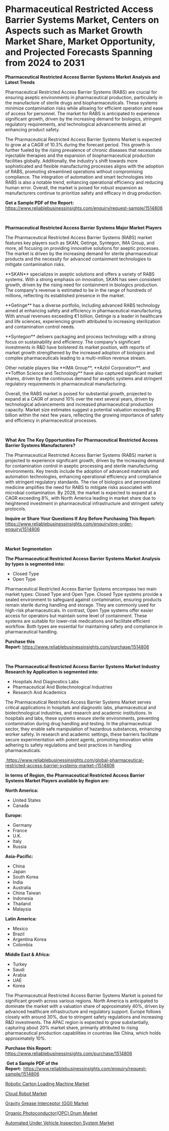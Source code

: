 <p><h1>Pharmaceutical Restricted Access Barrier Systems Market, Centers on Aspects such as Market Growth Market Share, Market Opportunity, and Projected Forecasts Spanning from 2024 to 2031</h1></p><p><strong>Pharmaceutical Restricted Access Barrier Systems Market Analysis and Latest Trends</strong></p>
<p><p>Pharmaceutical Restricted Access Barrier Systems (RABS) are crucial for ensuring aseptic environments in pharmaceutical production, particularly in the manufacture of sterile drugs and biopharmaceuticals. These systems minimize contamination risks while allowing for efficient operation and ease of access for personnel. The market for RABS is anticipated to experience significant growth, driven by the increasing demand for biologics, stringent regulatory requirements, and technological advancements aimed at enhancing product safety.</p><p>The Pharmaceutical Restricted Access Barrier Systems Market is expected to grow at a CAGR of 10.3% during the forecast period. This growth is further fueled by the rising prevalence of chronic diseases that necessitate injectable therapies and the expansion of biopharmaceutical production facilities globally. Additionally, the industry's shift towards more sophisticated and flexible manufacturing processes aligns with the adoption of RABS, promoting streamlined operations without compromising compliance. The integration of automation and smart technologies into RABS is also a notable trend, enhancing operational efficiency and reducing human error. Overall, the market is poised for robust expansion as manufacturers continue to prioritize safety and efficacy in drug production.</p></p>
<p><strong>Get a Sample PDF of the Report:&nbsp;</strong> <a href="https://www.reliablebusinessinsights.com/enquiry/request-sample/1514806?utm_campaign=57&utm_medium=2&utm_source=Github&utm_content=ia&utm_term=27102024&utm_id=pharmaceutical-restricted-access-barrier-systems">https://www.reliablebusinessinsights.com/enquiry/request-sample/1514806</a></p>
<p>&nbsp;</p>
<p><strong>Pharmaceutical Restricted Access Barrier Systems Major Market Players</strong></p>
<p><p>The Pharmaceutical Restricted Access Barrier Systems (RABS) market features key players such as SKAN, Getinge, Syntegon, IMA Group, and more, all focusing on providing innovative solutions for aseptic processes. The market is driven by the increasing demand for sterile pharmaceutical products and the necessity for advanced containment technologies to mitigate contamination risks.</p><p>**SKAN** specializes in aseptic solutions and offers a variety of RABS systems. With a strong emphasis on innovation, SKAN has seen consistent growth, driven by the rising need for containment in biologics production. The company's revenue is estimated to be in the range of hundreds of millions, reflecting its established presence in the market.</p><p>**Getinge** has a diverse portfolio, including advanced RABS technology aimed at enhancing safety and efficiency in pharmaceutical manufacturing. With annual revenues exceeding €1 billion, Getinge is a leader in healthcare and life sciences, experiencing growth attributed to increasing sterilization and contamination control needs.</p><p>**Syntegon** delivers packaging and process technology with a strong focus on sustainability and efficiency. The company's significant investments in R&D have bolstered its market position, with reports of market growth strengthened by the increased adoption of biologics and complex pharmaceuticals leading to a multi-million revenue stream.</p><p>Other notable players like **IMA Group**, **Azbil Corporation**, and **Tofflon Science and Technology** have also captured significant market shares, driven by the continuous demand for aseptic systems and stringent regulatory requirements in pharmaceutical manufacturing.</p><p>Overall, the RABS market is poised for substantial growth, projected to expand at a CAGR of around 10% over the next several years, driven by technological advancements and increased pharmaceutical production capacity. Market size estimates suggest a potential valuation exceeding $1 billion within the next few years, reflecting the growing importance of safety and efficiency in pharmaceutical processes.</p></p>
<p>&nbsp;</p>
<p><strong>What Are The Key Opportunities For Pharmaceutical Restricted Access Barrier Systems Manufacturers?</strong></p>
<p><p>The Pharmaceutical Restricted Access Barrier Systems (RABS) market is projected to experience significant growth, driven by the increasing demand for contamination control in aseptic processing and sterile manufacturing environments. Key trends include the adoption of advanced materials and automation technologies, enhancing operational efficiency and compliance with stringent regulatory standards. The rise of biologics and personalized medicine amplifies the need for RABS to mitigate risks associated with microbial contamination. By 2028, the market is expected to expand at a CAGR exceeding 8%, with North America leading in market share due to heightened investment in pharmaceutical infrastructure and stringent safety protocols.</p></p>
<p><strong>Inquire or Share Your Questions If Any Before Purchasing This Report:</strong> <a href="https://www.reliablebusinessinsights.com/enquiry/pre-order-enquiry/1514806?utm_campaign=57&utm_medium=2&utm_source=Github&utm_content=ia&utm_term=27102024&utm_id=pharmaceutical-restricted-access-barrier-systems">https://www.reliablebusinessinsights.com/enquiry/pre-order-enquiry/1514806</a></p>
<p>&nbsp;</p>
<p><strong>Market Segmentation</strong></p>
<p><strong>The Pharmaceutical Restricted Access Barrier Systems Market Analysis by types is segmented into:</strong></p>
<p><ul><li>Closed Type</li><li>Open Type</li></ul></p>
<p><p>Pharmaceutical Restricted Access Barrier Systems encompass two main market types: Closed Type and Open Type. Closed Type systems provide a sealed environment to safeguard against contamination, ensuring products remain sterile during handling and storage. They are commonly used for high-risk pharmaceuticals. In contrast, Open Type systems offer easier access for operators but maintain some level of containment. These systems are suitable for lower-risk medications and facilitate efficient workflow. Both types are essential for maintaining safety and compliance in pharmaceutical handling.</p></p>
<p><strong>Purchase this Report:&nbsp;</strong><a href="https://www.reliablebusinessinsights.com/purchase/1514806?utm_campaign=57&utm_medium=2&utm_source=Github&utm_content=ia&utm_term=27102024&utm_id=pharmaceutical-restricted-access-barrier-systems">https://www.reliablebusinessinsights.com/purchase/1514806</a></p>
<p>&nbsp;</p>
<p><strong>The Pharmaceutical Restricted Access Barrier Systems Market Industry Research by Application is segmented into:</strong></p>
<p><ul><li>Hospitals And Diagnostics Labs</li><li>Pharmaceutical And Biotechnological Industries</li><li>Research And Academics</li></ul></p>
<p><p>The Pharmaceutical Restricted Access Barrier Systems Market serves critical applications in hospitals and diagnostic labs, pharmaceutical and biotechnological industries, and research and academic institutions. In hospitals and labs, these systems ensure sterile environments, preventing contamination during drug handling and testing. In the pharmaceutical sector, they enable safe manipulation of hazardous substances, enhancing worker safety. In research and academic settings, these barriers facilitate secure experimentation with potent agents, promoting innovation while adhering to safety regulations and best practices in handling pharmaceuticals.</p></p>
<p><a href="https://www.reliablebusinessinsights.com/global-pharmaceutical-restricted-access-barrier-systems-market-r1514806?utm_campaign=57&utm_medium=2&utm_source=Github&utm_content=ia&utm_term=27102024&utm_id=pharmaceutical-restricted-access-barrier-systems">&nbsp;https://www.reliablebusinessinsights.com/global-pharmaceutical-restricted-access-barrier-systems-market-r1514806</a></p>
<p><strong>In terms of Region, the Pharmaceutical Restricted Access Barrier Systems Market Players available by Region are:</strong></p>
<p>
    <p> <strong> North America: </strong>
        <ul>
            <li>United States</li>
            <li>Canada</li>
        </ul>
        </p> 
    <p> <strong> Europe: </strong>
        <ul>
            <li>Germany</li>
            <li>France</li>
            <li>U.K.</li>
            <li>Italy</li>
            <li>Russia</li>
        </ul>
        </p> 
    <p> <strong> Asia-Pacific: </strong>
        <ul>
            <li>China</li>
            <li>Japan</li>
            <li>South Korea</li>
            <li>India</li>
            <li>Australia</li>
            <li>China Taiwan</li>
            <li>Indonesia</li>
            <li>Thailand</li>
            <li>Malaysia</li>
        </ul>
        </p> 
    <p> <strong> Latin America: </strong>
        <ul>
            <li>Mexico</li>
            <li>Brazil</li>
            <li>Argentina Korea</li>
            <li>Colombia</li>
        </ul>
        </p> 
    <p> <strong> Middle East & Africa: </strong>
        <ul>
            <li>Turkey</li>
            <li>Saudi</li>
            <li>Arabia</li>
            <li>UAE</li>
            <li>Korea</li>
        </ul>
    </p>
    </p>
<p><p>The Pharmaceutical Restricted Access Barrier Systems Market is poised for significant growth across various regions. North America is anticipated to dominate the market with a valuation share of approximately 40%, driven by advanced healthcare infrastructure and regulatory support. Europe follows closely with around 30%, due to stringent safety regulations and increasing R&D investments. The APAC region is expected to grow substantially, capturing about 20% market share, primarily attributed to rising pharmaceutical production capabilities in countries like China, which holds approximately 10%.</p></p>
<p><strong>Purchase this Report: </strong><a href="https://www.reliablebusinessinsights.com/purchase/1514806?utm_campaign=57&utm_medium=2&utm_source=Github&utm_content=ia&utm_term=27102024&utm_id=pharmaceutical-restricted-access-barrier-systems">https://www.reliablebusinessinsights.com/purchase/1514806</a></p>
<p>&nbsp;<strong>Get a Sample PDF of the Report:&nbsp;&nbsp;</strong><a href="https://www.reliablebusinessinsights.com/enquiry/request-sample/1514806?utm_campaign=57&utm_medium=2&utm_source=Github&utm_content=ia&utm_term=27102024&utm_id=pharmaceutical-restricted-access-barrier-systems">https://www.reliablebusinessinsights.com/enquiry/request-sample/1514806</a></p>
<p><strong></strong></p>
<p><p><a href="https://www.linkedin.com/pulse/analyzing-global-robotic-carton-loading-machine-market-growth-mfgac?utm_campaign=57&utm_medium=2&utm_source=Github&utm_content=ia&utm_term=27102024&utm_id=pharmaceutical-restricted-access-barrier-systems">Robotic Carton Loading Machine Market</a></p><p><a href="https://www.linkedin.com/pulse/exploring-cloud-robot-market-strategic-insights-growth-opportunities-uuyhc?utm_campaign=57&utm_medium=2&utm_source=Github&utm_content=ia&utm_term=27102024&utm_id=pharmaceutical-restricted-access-barrier-systems">Cloud Robot Market</a></p><p><a href="https://issuu.com/reportprime-2/docs/gravity-grease-interceptor-ggi-mark_3563ed62ff6406?utm_campaign=57&utm_medium=2&utm_source=Github&utm_content=ia&utm_term=27102024&utm_id=pharmaceutical-restricted-access-barrier-systems">Gravity Grease Interceptor (GGI) Market</a></p><p><a href="https://issuu.com/reportprime-2/docs/organic-photoconductoropc-drum-mark_7b9bfa27aa405f?utm_campaign=57&utm_medium=2&utm_source=Github&utm_content=ia&utm_term=27102024&utm_id=pharmaceutical-restricted-access-barrier-systems">Organic Photoconductor(OPC) Drum Market</a></p><p><a href="https://github.com/tenoreduwagley4rt/Market-Research-Report-List-1/blob/main/automated-under-vehicle-inspection-system-market.md?utm_campaign=57&utm_medium=2&utm_source=Github&utm_content=ia&utm_term=27102024&utm_id=pharmaceutical-restricted-access-barrier-systems">Automated Under Vehicle Inspection System Market</a></p></p>